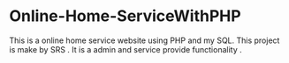 # Online-Home-ServiceWithPHP
This is a online home service website using PHP and my SQL.  This project is make by SRS . It is a admin and service provide functionality . 
